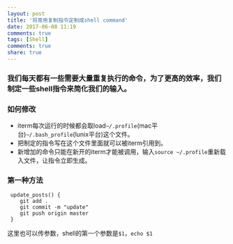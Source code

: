 ```yaml
---
layout: post
title: '将常用复制指令定制成shell command'
date: 2017-06-08 11:19
comments: true
tags: [Shell]
comments: true
share: true
---
```


### 我们每天都有一些需要大量重复执行的命令，为了更高的效率，我们制定一些shell指令来简化我们的输入。

### 如何修改
* iterm每次运行的时候都会取load`~/.profile`(mac平台)`~/.bash_profile`(lunix平台)这个文件。<br />
* 把制定的指令写在这个文件里面就可以被iterm引用到。<br />
* 新增加的命令只能在新开的iterm才能被调用，输入`source ~/.profile`重新载入文件，让指令立即生成。

### 第一种方法 
```
 update_posts() {
    git add .
    git commit -m "update"
    git push origin master
 }
```
这里也可以传参数，shell的第一个参数是`$1`，`echo $1` 

